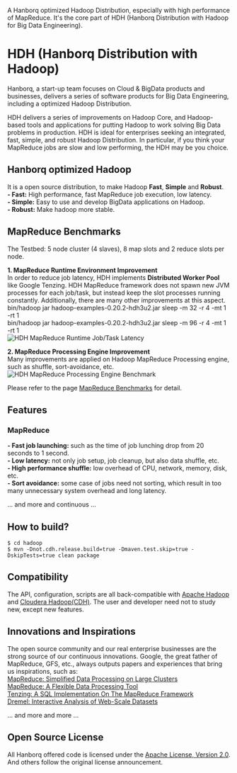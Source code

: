 A Hanborq optimized Hadoop Distribution, especially with high performance of MapReduce. It's the core part of HDH (Hanborq Distribution with Hadoop for Big Data Engineering).   

# HDH (Hanborq Distribution with Hadoop)   
Hanborq, a start-up team focuses on Cloud & BigData products and businesses, delivers a series of software products for Big Data Engineering, including a optimized Hadoop Distribution.   

HDH delivers a series of improvements on Hadoop Core, and Hadoop-based tools and applications for putting Hadoop to work solving Big Data problems in production. HDH is ideal for enterprises seeking an integrated, fast, simple, and robust Hadoop Distribution. In particular, if you think your MapReduce jobs are slow and low performing, the HDH may be you choice.    

## Hanborq optimized Hadoop   
It is a open source distribution, to make Hadoop **Fast**, **Simple** and **Robust**.    
**- Fast:** High performance, fast MapReduce job execution, low latency.   
**- Simple:** Easy to use and develop BigData applications on Hadoop.   
**- Robust:** Make hadoop more stable.   

## MapReduce Benchmarks  
The Testbed: 5 node cluster (4 slaves), 8 map slots and 2 reduce slots per node.  

**1. MapReduce Runtime Environment Improvement**  
In order to reduce job latency, HDH implements **Distributed Worker Pool** like Google Tenzing. HDH MapReduce framework does not spawn new JVM processes for each job/task, but instead keep the slot processes running constantly. 
Additionally, there are many other improvements at this aspect.  
       bin/hadoop jar hadoop-examples-0.20.2-hdh3u2.jar sleep -m 32 -r 4 -mt 1 -rt 1   
       bin/hadoop jar hadoop-examples-0.20.2-hdh3u2.jar sleep -m 96 -r 4 -mt 1 -rt 1   
![HDH MapReduce Runtime Job/Task Latency](https://github.com/hanborq/hadoop/wiki/images/hdh-mapreduce-runtime-latency-1.jpg)  

**2. MapReduce Processing Engine Improvement**  
Many improvements are applied on Hadoop MapReduce Processing engine, such as shuffle, sort-avoidance, etc.
![HDH MapReduce Processing Engine Benchmark](https://github.com/hanborq/hadoop/wiki/images/hdh-mapreduce-engine-benchmark-1.jpg)  
  
Please refer to the page [MapReduce Benchmarks](https://github.com/hanborq/hadoop/wiki/MapReduce-Benchmarks) for detail.      
 
## Features   
### MapReduce   
**- Fast job launching:** such as the time of job lunching drop from 20 seconds to 1 second.   
**- Low latency:** not only job setup, job cleanup, but also data shuffle, etc.   
**- High performance shuffle:** low overhead of CPU, network, memory, disk, etc.   
**- Sort avoidance:** some case of jobs need not sorting, which result in too many unnecessary system overhead and long latency.   

... and more and continuous ...   

## How to build?  
    $ cd hadoop  
    $ mvn -Dnot.cdh.release.build=true -Dmaven.test.skip=true -DskipTests=true clean package  
  
## Compatibility   
The API, configuration, scripts are all back-compatible with [Apache Hadoop](http://hadoop.apache.org/) and [Cloudera Hadoop(CDH)](http://www.cloudera.com/hadoop/). The user and developer need not to study new, except new features.

## Innovations and Inspirations   
The open source community and our real enterprise businesses are the strong source of our continuous innovations. 
Google, the great father of MapReduce, GFS, etc., always outputs papers and experiences that bring us inspirations, such as:   
[MapReduce: Simplified Data Processing on Large Clusters](http://research.google.com/archive/mapreduce.html)   
[MapReduce: A Flexible Data Processing Tool](http://cacm.acm.org/magazines/2010/1/55744-mapreduce-a-flexible-data-processing-tool)   
[Tenzing: A SQL Implementation On The MapReduce Framework](http://research.google.com/pubs/pub37200.html)   
[Dremel: Interactive Analysis of Web-Scale Datasets](http://research.google.com/pubs/pub36632.html)   

... and more and more ...   

## Open Source License   
All Hanborq offered code is licensed under the [Apache License, Version 2.0](http://www.apache.org/licenses/LICENSE-2.0). And others follow the original license announcement.   
